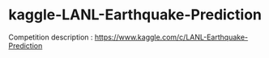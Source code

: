 # kaggle-LANL-Earthquake-Prediction

Competition description : https://www.kaggle.com/c/LANL-Earthquake-Prediction